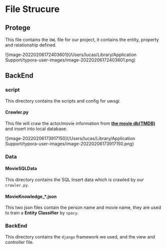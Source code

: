 # File Strucure

## Protege

This file contains the `OWL` file for our project, it contains the entity, property and relationship defined.

![image-20220206172403601](/Users/lucas/Library/Application Support/typora-user-images/image-20220206172403601.png)

## BackEnd

### script

This directory contains the scripts and config for uwsgi.

#### Crawler.py

This file will craw the actor/movie information from **[the movie db(TMDB)](https://www.themoviedb.org/)** and insert into local database.

![image-20220206173917150](/Users/lucas/Library/Application Support/typora-user-images/image-20220206173917150.png)

### Data

#### MovieSQLData

This directory contains the SQL Insert data which is crawled by our `crawler.py`.

#### MovieKnowledge_*.json

This two json files contain the person name and movie name, they are used to train a **Entity Classifier** by  `spacy`. 

### BackEnd

This directory contains the `django` framework we used, and the view and controller file.